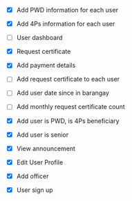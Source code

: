- [x] Add PWD information for each user

- [x] Add 4Ps information for each user

- [ ] User dashboard

- [x] Request certificate

- [x] Add payment details

- [ ] Add request certificate to each user

- [ ] Add user date since in barangay

- [ ] Add monthly request certificate count

- [x] Add user is PWD, is 4Ps beneficiary

- [x] Add user is senior

- [x] View announcement

- [x] Edit User Profile

- [x] Add officer

- [x] User sign up
